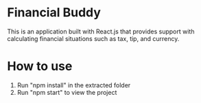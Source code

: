 # Financial Buddy
This is an application built with React.js that provides support with calculating financial situations such as tax, tip, and currency.

# How to use
1) Run "npm install" in the extracted folder
2) Run "npm start" to view the project